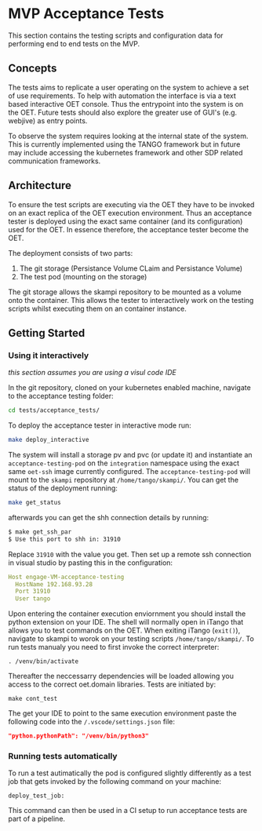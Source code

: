 # MVP Acceptance Tests  

This section contains the testing scripts and configuration data for performing end to end tests on the MVP.

## Concepts 

The tests aims to replicate a user operating on the system to achieve a set of use requirements. To help with automation the interface is via a text based interactive OET console. Thus the entrypoint into the system is on the OET. Future tests should also explore the greater use of GUI's (e.g. webjive) as entry points.

To observe the system requires looking at the internal state of the system. This is currently implemented using the TANGO framework but in future may include accessing the kubernetes framework and other SDP related communication frameworks.

## Architecture

To ensure the test scripts are executing via the OET they have to be invoked on an exact replica of the OET execution environment. Thus an acceptance tester is deployed using the exact same container (and its configuration) used for the OET. In essence therefore, the acceptance tester become the OET.

The deployment consists of two parts:

1. The git storage (Persistance Volume CLaim and Persistance Volume)
2. The test pod (mounting on the storage)

The git storage allows the skampi repository to be mounted as a volume onto the container. This allows the tester to interactively work on the testing scripts whilst executing them on an container instance.

## Getting Started

### Using it interactively

*this section assumes you are using a visul code IDE*
 
In the git repository, cloned on your kubernetes enabled machine, navigate to the acceptance testing folder:

```bash
cd tests/acceptance_tests/
```

To deploy the acceptance tester in interactive mode run:

```bash
make deploy_interactive
```

The system will install a storage pv and pvc (or update it) and instantiate an `acceptance-testing-pod` on the `integration` namespace using the exact same `oet-ssh` image currently configured. The `acceptance-testing-pod` will mount to the `skampi` repository at `/home/tango/skampi/`. You can get the status of the deployment running:

```bash
make get_status
```

afterwards you can get the shh connection details by running:

```bash
$ make get_ssh_par
$ Use this port to shh in: 31910
```

Replace `31910` with the value you get. Then set up a remote ssh connection in visual studio by pasting this in the configuration:

```yaml
Host engage-VM-acceptance-testing
  HostName 192.168.93.28
  Port 31910
  User tango
```

Upon entering the container execution enviornment you should install the python extension on your IDE. The shell will normally open in iTango that allows you to test commands on the OET. When exiting iTango (`exit()`), navigate to skampi to worok on your testing scripts `/home/tango/skampi/`. To run tests manualy you need to first invoke the correct interpreter:

```shell
. /venv/bin/activate
```

Thereafter the neccessarry dependencies will be loaded allowing you access to the correct oet.domain libraries.
Tests are initiated by:

```shell
make cont_test
```

The get your IDE to point to the same execution environment paste the following code into the  `/.vscode/settings.json` file:

```json
"python.pythonPath": "/venv/bin/python3"
```
### Running tests automatically

To run a test autimatically the pod is configured slightly differently as a test job that gets invoked by the following command on your machine:

```shell
deploy_test_job:
```

This command can then be used in a CI setup to run acceptance tests are part of a pipeline.